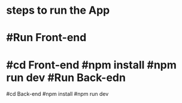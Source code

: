 # steps to run the App
#Run Front-end
==============
#cd Front-end 
#npm install
#npm run dev
#Run Back-edn
===============
 #cd Back-end 
 #npm install
 #npm run dev
